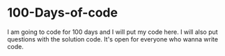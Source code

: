 # 100-Days-of-code
I am going to code for 100 days and I will put my code here. 
I will also put questions with the solution code. 
It's open for everyone who wanna write code.

